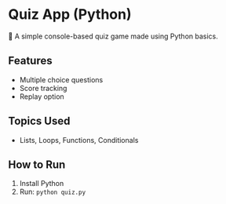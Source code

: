 # Quiz App (Python)

🎯 A simple console-based quiz game made using Python basics.

## Features
- Multiple choice questions
- Score tracking
- Replay option

## Topics Used
- Lists, Loops, Functions, Conditionals

## How to Run
1. Install Python
2. Run: `python quiz.py`
